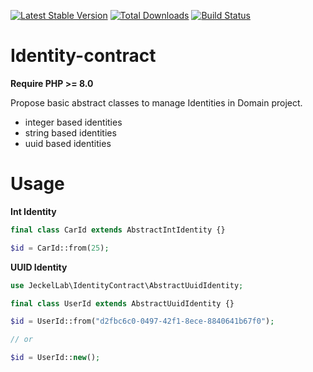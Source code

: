 [![Latest Stable Version](https://poser.pugx.org/jeckel-lab/identity-contract/v/stable)](https://packagist.org/packages/jeckel-lab/identity-contract)
[![Total Downloads](https://poser.pugx.org/jeckel-lab/identity-contract/downloads)](https://packagist.org/packages/jeckel-lab/identity-contract)
[![Build Status](https://github.com/jeckel-lab/identity-contract/workflows/validate/badge.svg)](https://github.com/Jeckel-Lab/identity-contract/actions)

# Identity-contract

**Require PHP >= 8.0**

Propose basic abstract classes to manage Identities in Domain project.

- integer based identities
- string based identities
- uuid based identities

# Usage

**Int Identity**
```PHP
final class CarId extends AbstractIntIdentity {}

$id = CarId::from(25);
```

**UUID Identity**
```PHP
use JeckelLab\IdentityContract\AbstractUuidIdentity;

final class UserId extends AbstractUuidIdentity {}

$id = UserId::from("d2fbc6c0-0497-42f1-8ece-8840641b67f0");

// or

$id = UserId::new();
```

